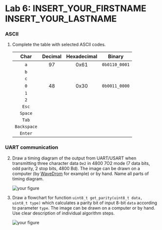 # Lab 6: INSERT_YOUR_FIRSTNAME INSERT_YOUR_LASTNAME

### ASCII

1. Complete the table with selected ASCII codes.

   | **Char** | **Decimal** | **Hexadecimal** | **Binary** |
   | :-: | :-: | :-: | :-: |
   | `a` | 97 | 0x61 | `0b0110_0001` |
   | `b` |  |  |  |
   | `c` |  |  |  |
   | `0` | 48 | 0x30 | `0b0011_0000` |
   | `1` |  |  |  |
   | `2` |  |  |  |
   | `Esc` |  |  |  |
   | `Space` |  |  |  |
   | `Tab` |  |  |  |
   | `Backspace` |  |  |  |
   | `Enter` |  |  |  |

### UART communication

2. Draw a timing diagram of the output from UART/USART when transmitting three character data `De2` in 4800 7O2 mode (7 data bits, odd parity, 2 stop bits, 4800&nbsp;Bd). The image can be drawn on a computer (by [WaveDrom](https://wavedrom.com/) for example) or by hand. Name all parts of timing diagram.

   ![your figure]()

3. Draw a flowchart for function `uint8_t get_parity(uint8_t data, uint8_t type)` which calculates a parity bit of input 8-bit `data` according to parameter `type`. The image can be drawn on a computer or by hand. Use clear description of individual algorithm steps.

   ![your figure]()
